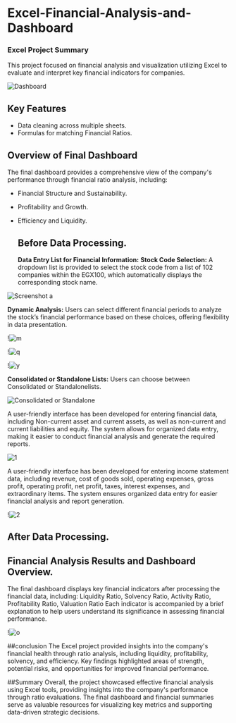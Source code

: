# Excel-Financial-Analysis-and-Dashboard

### Excel Project Summary

 This project focused on financial analysis and visualization utilizing Excel to evaluate and interpret key financial indicators for companies.
 
![Dashboard](https://github.com/user-attachments/assets/b56bfb4f-d76e-47fc-b237-58e9a2cb389b)


## Key Features
- Data cleaning across multiple sheets.
- Formulas for matching Financial Ratios.
  
## Overview of Final Dashboard

The final dashboard provides a comprehensive view of the company's performance through financial ratio analysis, including:

- Financial Structure and Sustainability.
- Profitability and Growth.
- Efficiency and Liquidity.

  ## Before Data Processing.

  **Data Entry List for Financial Information:**
  **Stock Code Selection:** A dropdown list is provided to select the stock code from a list of 102 companies within the EGX100, which automatically displays the corresponding stock name.
     
![Screenshot a](https://github.com/user-attachments/assets/86843fc6-de11-472e-a204-e79c158d2d92)

 **Dynamic Analysis:** Users can select different financial periods to analyze the stock’s financial performance based on these choices, offering flexibility in data presentation.

  !![m](https://github.com/user-attachments/assets/6a5baf95-2fe1-4708-8f92-c47a34779368)
  
!![q](https://github.com/user-attachments/assets/a3396f11-e037-4d16-b2a4-c7525caa1463)

!![y](https://github.com/user-attachments/assets/60c7635c-5868-4a2b-975c-68cb18a272b1)

 **Consolidated or Standalone Lists:** Users can choose between Consolidated or Standalonelists.

![Consolidated or Standalone](https://github.com/user-attachments/assets/c95a8043-c5ff-4973-8a86-533d1313be35)

A user-friendly interface has been developed for entering financial data, including  Non-current asset  and current assets, as well as  non-current and current liabilities and equity. The system allows for organized data entry, making it easier to conduct financial analysis and generate the required reports.

![1](https://github.com/user-attachments/assets/71a64112-2a44-46c0-84b7-071e1385d6df)

A user-friendly interface has been developed for entering income statement data, including revenue, cost of goods sold, operating expenses, gross profit, operating profit, net profit, taxes, interest expenses, and extraordinary items. The system ensures organized data entry for easier financial analysis and report generation.

!![2](https://github.com/user-attachments/assets/bc9ad3fa-aeb7-4aeb-8799-88308b2dd7e0)

 ## After Data Processing.
 
 ## Financial Analysis Results and Dashboard Overview.

The final dashboard displays key financial indicators after processing the financial data, including:
 Liquidity Ratio, Solvency Ratio, Activity Ratio, Profitability Ratio, Valuation Ratio
Each indicator is accompanied by a brief explanation to help users understand its significance in assessing financial performance.

!![o](https://github.com/user-attachments/assets/05bbe9f7-3d9d-48d6-8e55-aa40b42f39a9)

##conclusion
The Excel project provided insights into the company's financial health through ratio analysis, including liquidity, profitability, solvency, and efficiency. Key findings highlighted areas of strength, potential risks, and opportunities for improved financial performance.

##Summary
Overall, the project showcased effective financial analysis using Excel tools, providing insights into the company's performance through ratio evaluations. The final dashboard and financial summaries serve as valuable resources for visualizing key metrics and supporting data-driven strategic decisions.












  
